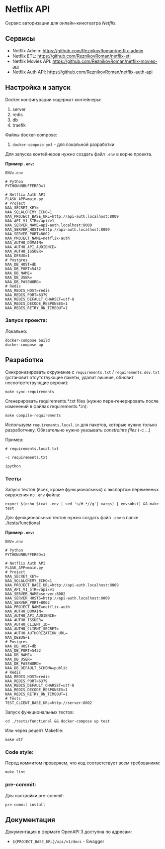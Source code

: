 # Netflix API
Сервис авторизации для онлайн-кинотеатра _Netflix_.

## Сервисы
- Netflix Admin: https://github.com/ReznikovRoman/netflix-admin
- Netflix ETL: https://github.com/ReznikovRoman/netflix-etl
- Netflix Movies API: https://github.com/ReznikovRoman/netflix-movies-api
- Netflix Auth API: https://github.com/ReznikovRoman/netflix-auth-api

## Настройка и запуск
Docker конфигурации содержат контейнеры:
 1. server
 2. redis
 3. db
 4. traefik

Файлы docker-compose:
 1. `docker-compose.yml` - для локальной разработки

Для запуска контейнеров нужно создать файл `.env` в корне проекта.

**Пример `.env`:**

```dotenv
ENV=.env

# Python
PYTHONUNBUFFERED=1

# Netflix Auth API
FLASK_APP=main.py
# Project
NAA_SECRET_KEY=
NAA_SQLALCHEMY_ECHO=1
NAA_PROJECT_BASE_URL=http://api-auth.localhost:8009
NAA_API_V1_STR=/api/v1
NAA_SERVER_NAME=api-auth.localhost:8009
NAA_SERVER_HOSTS=http://api-auth.localhost:8009
NAA_SERVER_PORT=8002
NAA_PROJECT_NAME=netflix-auth
NAA_AUTH0_DOMAIN=
NAA_AUTH0_API_AUDIENCE=
NAA_AUTH0_ISSUER=
NAA_DEBUG=1
# Postgres
NAA_DB_HOST=db
NAA_DB_PORT=5432
NAA_DB_NAME=
NAA_DB_USER=
NAA_DB_PASSWORD=
# Redis
NAA_REDIS_HOST=redis
NAA_REDIS_PORT=6379
NAA_REDIS_DEFAULT_CHARSET=utf-8
NAA_REDIS_DECODE_RESPONSES=1
NAA_REDIS_RETRY_ON_TIMEOUT=1
```

### Запуск проекта:

Локально:
```shell
docker-compose build
docker-compose up
```

## Разработка
Синхронизировать окружение с `requirements.txt` / `requirements.dev.txt` (установит отсутствующие пакеты, удалит лишние, обновит несоответствующие версии):
```shell
make sync-requirements
```

Сгенерировать requirements.\*.txt files (нужно пере-генерировать после изменений в файлах requirements.\*.in):
```shell
make compile-requirements
```

Используем `requirements.local.in` для пакетов, которые нужно только разработчику. Обязательно нужно указывать _constraints files_ (-c ...)

Пример:
```shell
# requirements.local.txt

-c requirements.txt

ipython
```

### Тесты
Запуск тестов (всех, кроме функциональных) с экспортом переменных окружения из `.env` файла:
```shell
export $(echo $(cat .env | sed 's/#.*//g'| xargs) | envsubst) && make test
```

Для функциональных тестов нужно создать файл `.env` в папке ./tests/functional

**Пример `.env`:**
```dotenv
ENV=.env

# Python
PYTHONUNBUFFERED=1

# Netflix Auth API
FLASK_APP=main.py
# Project
NAA_SECRET_KEY=
NAA_SQLALCHEMY_ECHO=1
NAA_PROJECT_BASE_URL=http://api-auth.localhost:8009
NAA_API_V1_STR=/api/v1
NAA_SERVER_NAME=server:8002
NAA_SERVER_HOSTS=http://api-auth.localhost:8009
NAA_SERVER_PORT=8002
NAA_PROJECT_NAME=netflix-auth
NAA_AUTH0_DOMAIN=
NAA_AUTH0_API_AUDIENCE=
NAA_AUTH0_ISSUER=
NAA_AUTH0_CLIENT_ID=
NAA_AUTH0_CLIENT_SECRET=
NAA_AUTH0_AUTHORIZATION_URL=
NAA_DEBUG=1
# Postgres
NAA_DB_HOST=db
NAA_DB_PORT=5432
NAA_DB_NAME=
NAA_DB_USER=
NAA_DB_PASSWORD=
NAA_DB_DEFAULT_SCHEMA=public
# Redis
NAA_REDIS_HOST=redis
NAA_REDIS_PORT=6379
NAA_REDIS_DEFAULT_CHARSET=utf-8
NAA_REDIS_DECODE_RESPONSES=1
NAA_REDIS_RETRY_ON_TIMEOUT=1
# Tests
TEST_CLIENT_BASE_URL=http://server:8002
```

Запуск функциональных тестов:
```shell
cd ./tests/functional && docker-compose up test
```

Или через рецепт Makefile:
```shell
make dtf
```

### Code style:
Перед коммитом проверяем, что код соответствует всем требованиям:

```shell
make lint
```

### pre-commit:
Для настройки pre-commit:
```shell
pre-commit install
```

## Документация
Документация в формате OpenAPI 3 доступна по адресам:
- `${PROJECT_BASE_URL}/api/v1/docs` - Swagger
